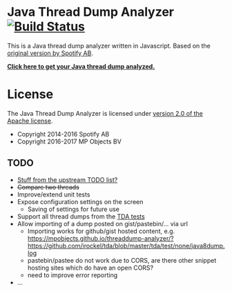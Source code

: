 # Java Thread Dump Analyzer [![Build Status](https://travis-ci.org/mpobjects/threaddump-analyzer.svg)](https://travis-ci.org/mpobjects/threaddump-analyzer)

This is a Java thread dump analyzer written in Javascript. Based on the 
[original version by Spotify AB](https://github.com/spotify/threaddump-analyzer).

**[Click here to get your Java thread dump analyzed.](https://mpobjects.github.io/threaddump-analyzer/)**

# License

The Java Thread Dump Analyzer is licensed under [version 2.0 of the Apache license](http://www.apache.org/licenses/LICENSE-2.0.html).

* Copyright 2014-2016 Spotify AB
* Copyright 2016-2017 MP Objects BV

## TODO

* [Stuff from the upstream TODO list?](https://github.com/spotify/threaddump-analyzer/blob/gh-pages/README.md)
* ~~Compare two threads~~
* Improve/extend unit tests
* Expose configuration settings on the screen
   * Saving of settings for future use
* Support all thread dumps from the [TDA tests](https://github.com/irockel/tda/tree/master/tda/test/none) 
* Allow importing of a dump posted on gist/pastebin/... via url
   * Importing works for github/gist hosted content, e.g. https://mpobjects.github.io/threaddump-analyzer/?https://github.com/irockel/tda/blob/master/tda/test/none/java8dump.log
   * pastebin/pastee do not work due to CORS, are there other snippet hosting sites which do have an open CORS?
   * need to improve error reporting
* ...
